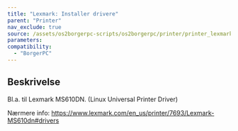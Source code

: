```yaml
---
title: "Lexmark: Installer drivere"
parent: "Printer"
nav_exclude: true
source: /assets/os2borgerpc-scripts/os2borgerpc/printer/printer_lexmark_install_drivers.sh
parameters:
compatibility:
  - "BorgerPC"
---
```


## Beskrivelse
Bl.a. til Lexmark MS610DN. (Linux Universal Printer Driver)

Nærmere info:
https://www.lexmark.com/en_us/printer/7693/Lexmark-MS610dn#drivers